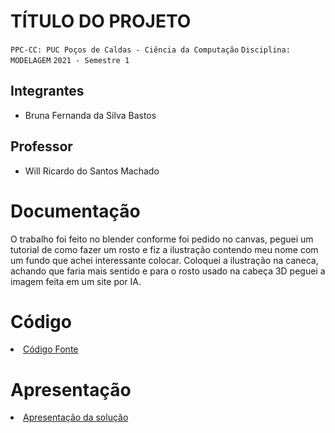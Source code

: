# TÍTULO DO PROJETO

`PPC-CC: PUC Poços de Caldas - Ciência da Computação`
`Disciplina: MODELAGEM`
`2021 - Semestre 1`

## Integrantes

- Bruna Fernanda da Silva Bastos

## Professor

- Will Ricardo do Santos Machado

# Documentação

O trabalho foi feito no blender conforme foi pedido no canvas, peguei um tutorial de como fazer um rosto e fiz a ilustração contendo meu nome com um fundo que achei interessante colocar. Coloquei a ilustração na caneca, achando que faria mais sentido e para o rosto usado na cabeça 3D peguei a imagem feita em um site por IA.

# Código

<li><a href="src/README.md"> Código Fonte</a></li>

# Apresentação

<li><a href="presentation/README.md"> Apresentação da solução</a></li>
